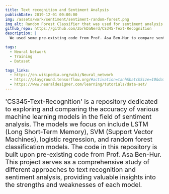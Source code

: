 ```yaml
---
title: Text recognition and Sentiment Analysis
publishDate: 2019-12-01 00:00:00
img: /assets/work/sentiment/sentiment-random-forest.png
img_alt: Random Forest Classifier that was used for sentiment analysis.
github_repo: https://github.com/ZorkDaNerd/CS345-Text-Recognition
description: |
  We used some pre-existing code from Prof. Asa Ben-Hur to compare sentiment analysis accuracy between LSTM, SVM, logistic regression, and random forest classification models.

tags:
  - Neural Network
  - Training
  - Dataset

tags_links:
  - https://en.wikipedia.org/wiki/Neural_network
  - https://playground.tensorflow.org/#activation=tanh&batchSize=10&dataset=circle&regDataset=reg-plane&learningRate=0.03&regularizationRate=0&noise=0&networkShape=4,2&seed=0.04969&showTestData=false&discretize=false&percTrainData=50&x=true&y=true&xTimesY=false&xSquared=false&ySquared=false&cosX=false&sinX=false&cosY=false&sinY=false&collectStats=false&problem=classification&initZero=false&hideText=false
  - https://www.neuraldesigner.com/learning/tutorials/data-set/
---
```


<!-- <img src="/assets/work/sentiment/sentiment-random-forest.png" width="726" height="799"
  alt="An image of Random Forest Classifier that was used for sentiment analysis."
> -->
<P
  style="font-size:20px;"
>
'CS345-Text-Recognition' is a repository dedicated to exploring and comparing the accuracy of various machine learning models in the field of sentiment analysis. The models we focus on include LSTM (Long Short-Term Memory), SVM (Support Vector Machines), logistic regression, and random forest classification models. The code in this repository is built upon pre-existing code from Prof. Asa Ben-Hur. This project serves as a comprehensive study of different approaches to text recognition and sentiment analysis, providing valuable insights into the strengths and weaknesses of each model.
</p>